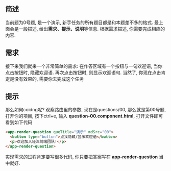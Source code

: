 ## 简述
当前题为0号题, 是一个演示, 新手任务的所有题目都是和本题差不多的格式. 最上面会是一段描述, 给出**需求、提示、说明**等信息. 根据需求描述, 你需要完成相应的内容. 

## 需求
接下来我们就来一个非常简单的需求: 在作答区域有一个按钮与一句欢迎语, 当你点击按钮时, 隐藏欢迎语. 再次点击按钮时, 则显示欢迎语句. 当然了, 你现在点击肯定是没有效果的, 需要你去完成这个任务

## 提示
那么如何coidng呢? 观察路由里的参数, 现在是questions/00, 那么就是第00号题, 打开你的项目, 按下ctrl+e, 输入 **question-00.component.html**, 打开文件即可看到如下代码
```html
<app-render-question queTitle="演示" mdSrc="00">
  <button type="button">点我隐藏/显示欢迎语</button>
  <p>欢迎加入轻流前端团队!</p>
</app-render-question>
```
实现需求的过程肯定要写很多代码, 你只要把答案写在 **app-render-question** 当中就好. 